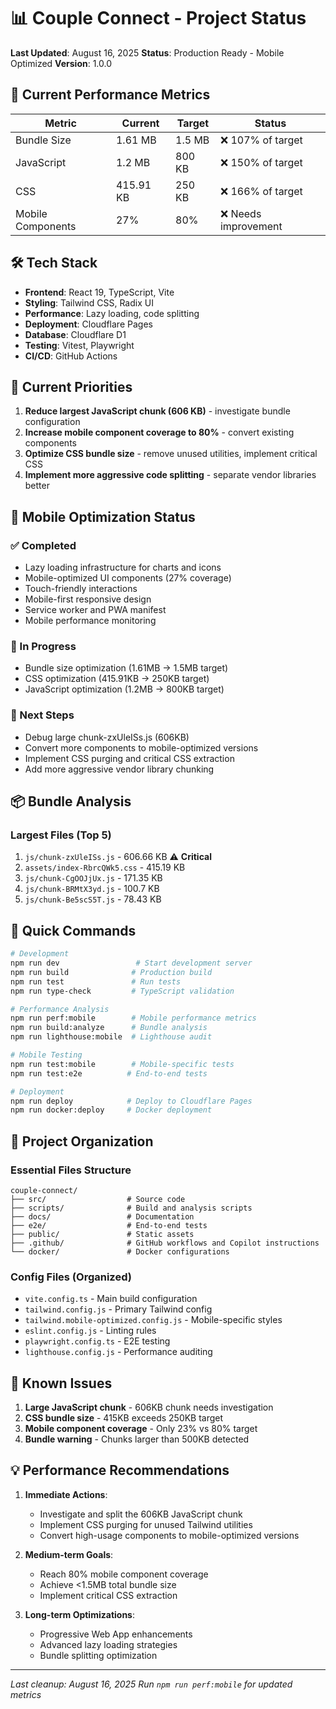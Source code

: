 # 📊 Couple Connect - Project Status

**Last Updated**: August 16, 2025
**Status**: Production Ready - Mobile Optimized
**Version**: 1.0.0

## 🎯 Current Performance Metrics

| Metric | Current | Target | Status |
|--------|---------|--------|---------|
| Bundle Size | 1.61 MB | 1.5 MB | ❌ 107% of target |
| JavaScript | 1.2 MB | 800 KB | ❌ 150% of target |
| CSS | 415.91 KB | 250 KB | ❌ 166% of target |
| Mobile Components | 27% | 80% | ❌ Needs improvement |

## 🛠️ Tech Stack

- **Frontend**: React 19, TypeScript, Vite
- **Styling**: Tailwind CSS, Radix UI
- **Performance**: Lazy loading, code splitting
- **Deployment**: Cloudflare Pages
- **Database**: Cloudflare D1
- **Testing**: Vitest, Playwright
- **CI/CD**: GitHub Actions

## 🎯 Current Priorities

1. **Reduce largest JavaScript chunk (606 KB)** - investigate bundle configuration
2. **Increase mobile component coverage to 80%** - convert existing components
3. **Optimize CSS bundle size** - remove unused utilities, implement critical CSS
4. **Implement more aggressive code splitting** - separate vendor libraries better

## 📱 Mobile Optimization Status

### ✅ Completed

- Lazy loading infrastructure for charts and icons
- Mobile-optimized UI components (27% coverage)
- Touch-friendly interactions
- Mobile-first responsive design
- Service worker and PWA manifest
- Mobile performance monitoring

### 🔧 In Progress

- Bundle size optimization (1.61MB → 1.5MB target)
- CSS optimization (415.91KB → 250KB target)
- JavaScript optimization (1.2MB → 800KB target)

### 🎯 Next Steps

- Debug large chunk-zxUleISs.js (606KB)
- Convert more components to mobile-optimized versions
- Implement CSS purging and critical CSS extraction
- Add more aggressive vendor library chunking

## 📦 Bundle Analysis

### Largest Files (Top 5)

1. `js/chunk-zxUleISs.js` - 606.66 KB ⚠️ **Critical**
2. `assets/index-RbrcQWk5.css` - 415.19 KB
3. `js/chunk-CgOOJjUx.js` - 171.35 KB
4. `js/chunk-BRMtX3yd.js` - 100.7 KB
5. `js/chunk-Be5scS5T.js` - 78.43 KB

## 📝 Quick Commands

```bash
# Development
npm run dev                 # Start development server
npm run build              # Production build
npm run test               # Run tests
npm run type-check         # TypeScript validation

# Performance Analysis
npm run perf:mobile        # Mobile performance metrics
npm run build:analyze      # Bundle analysis
npm run lighthouse:mobile  # Lighthouse audit

# Mobile Testing
npm run test:mobile        # Mobile-specific tests
npm run test:e2e          # End-to-end tests

# Deployment
npm run deploy            # Deploy to Cloudflare Pages
npm run docker:deploy     # Docker deployment
```

## 🧹 Project Organization

### Essential Files Structure

```text
couple-connect/
├── src/                  # Source code
├── scripts/              # Build and analysis scripts
├── docs/                 # Documentation
├── e2e/                  # End-to-end tests
├── public/               # Static assets
├── .github/              # GitHub workflows and Copilot instructions
└── docker/               # Docker configurations
```

### Config Files (Organized)

- `vite.config.ts` - Main build configuration
- `tailwind.config.js` - Primary Tailwind config
- `tailwind.mobile-optimized.config.js` - Mobile-specific styles
- `eslint.config.js` - Linting rules
- `playwright.config.ts` - E2E testing
- `lighthouse.config.js` - Performance auditing

## 🚨 Known Issues

1. **Large JavaScript chunk** - 606KB chunk needs investigation
2. **CSS bundle size** - 415KB exceeds 250KB target
3. **Mobile component coverage** - Only 23% vs 80% target
4. **Bundle warning** - Chunks larger than 500KB detected

## 💡 Performance Recommendations

1. **Immediate Actions**:
   - Investigate and split the 606KB JavaScript chunk
   - Implement CSS purging for unused Tailwind utilities
   - Convert high-usage components to mobile-optimized versions

2. **Medium-term Goals**:
   - Reach 80% mobile component coverage
   - Achieve <1.5MB total bundle size
   - Implement critical CSS extraction

3. **Long-term Optimizations**:
   - Progressive Web App enhancements
   - Advanced lazy loading strategies
   - Bundle splitting optimization

---

*Last cleanup: August 16, 2025*
*Run `npm run perf:mobile` for updated metrics*
